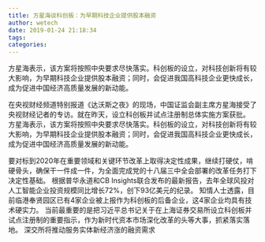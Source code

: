 ```yaml
---
title: 方星海谈科创板：为早期科技企业提供股本融资
author: wetech
date: 2019-01-24 21:18:34
tags: 
categories: 
---
```

方星海表示，该方案将按照中央要求尽快落实。科创板的设立，对科技创新将有较大影响，为早期科技企业提供股本融资；同时，会促进我国高科技企业更快成长，成为促进中国经济高质量发展的新动能。
<!-- more -->
在央视财经频道特别报道《达沃斯之夜》的现场，中国证监会副主席方星海接受了央视财经记者的专访。就在昨天，设立科创板并试点注册制总体实施方案获批。
方星海表示，该方案将按照中央要求尽快落实。科创板的设立，对科技创新将有较大影响，为早期科技企业提供股本融资；同时，会促进我国高科技企业更快成长，成为促进中国经济高质量发展的新动能。
 
 
要对标到2020年在重要领域和关键环节改革上取得决定性成果，继续打硬仗，啃硬骨头，确保干一件成一件，为全面完成党的十八届三中全会部署的改革任务打下决定性基础。
根据普华永道和CB Insights联合发布的最新报告，去年全球风投对人工智能企业投资规模同比增长72%，创下93亿美元的纪录。
知情人士透露，目前临港奉贤园区已有4家企业被上报作为科创板的后备企业，这4家企业均具有技术硬实力。
当前最重要的是把习近平总书记关于在上海证券交易所设立科创板并试点注册制的重要指示，作为新时代资本市场深化改革的头等大事，抓紧落实落地。
深交所将推动服务实体新经济涨的融资需求
